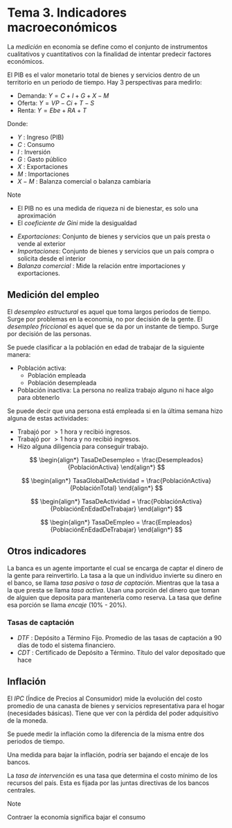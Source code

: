 # Tema 3. Indicadores macroeconómicos

La _medición_ en economía se define como el conjunto de instrumentos cualitativos y cuantitativos con la finalidad de intentar predecir factores económicos.

El PIB es el valor monetario total de bienes y servicios dentro de un territorio en un periodo de tiempo.
Hay 3 perspectivas para medirlo:

- Demanda: $Y = C + I + G + X - M$
- Oferta: $Y = VP - Ci + T - S$
- Renta: $Y = Ebe + RA + T$

Donde:
- $Y$ : Ingreso (PIB)
- $C$ : Consumo
- $I$ : Inversión
- $G$ : Gasto público
- $X$ : Exportaciones
- $M$ : Importaciones
- $X - M$ : Balanza comercial o balanza cambiaria

>[!Note]
>- El PIB no es una medida de riqueza ni de bienestar, es solo una aproximación
>- El _coeficiente de Gini_ mide la desigualdad

- _Exportaciones_: Conjunto de bienes y servicios que un país presta o vende al exterior
- _Importaciones_: Conjunto de bienes y servicios que un país compra o solicita desde el interior
- _Balanza comercial_ : Mide la relación entre importaciones y exportaciones.


## Medición del empleo

El _desempleo estructural_ es aquel que toma largos periodos de tiempo.  Surge por problemas en la economía, no por decisión de la gente.
El _desempleo friccional_ es aquel que se da por un instante de tiempo. Surge por decisión de las personas.

Se puede clasificar a la población en edad de trabajar de la siguiente manera:
- Población activa:
	- Población empleada
	- Población desempleada
- Población inactiva: La persona no realiza trabajo alguno ni hace algo para obtenerlo

Se puede decir que una persona está empleada si en la última semana hizo alguna de estas actividades:
- Trabajó por $>1$ hora y recibió ingresos.
- Trabajó por $>1$ hora y no recibió ingresos.
- Hizo alguna diligencia para conseguir trabajo.



$$
\begin{align*}
	TasaDeDesempleo = \frac{Desempleados}{PoblaciónActiva}
\end{align*}
$$

$$
\begin{align*}
	TasaGlobalDeActividad = \frac{PoblaciónActiva}{PoblaciónTotal}
\end{align*}
$$

$$
\begin{align*}
	TasaDeActividad = \frac{PoblaciónActiva}{PoblaciónEnEdadDeTrabajar}
\end{align*}
$$

$$
\begin{align*}
	TasaDeEmpleo = \frac{Empleados}{PoblaciónEnEdadDeTrabajar}
\end{align*}
$$


## Otros indicadores

La banca es un agente importante el cual se encarga de captar el dinero de la gente para reinvertirlo. La tasa a la que un individuo invierte su dinero en el banco, se llama _tasa pasiva_ o _tasa de captación_. Mientras que la tasa a la que presta se llama _tasa activa_.
Usan una porción del dinero que toman de alguien que deposita para mantenerla como reserva. La tasa que define esa porción se llama _encaje_ (10% - 20%).

### Tasas de captación

- _DTF_ : Depósito a Término Fijo. Promedio de las tasas de captación a 90 días de todo el sistema financiero.
- _CDT_ : Certificado de Depósito a Término. Título del valor depositado que hace 




## Inflación

El _IPC_ (Índice de Precios al Consumidor) mide la evolución del costo promedio de una canasta de bienes y servicios representativa para el hogar (necesidades básicas). Tiene que ver con la pérdida del poder adquisitivo de la moneda.

Se puede medir la inflación como la diferencia de la misma entre dos periodos de tiempo.

Una medida para bajar la inflación, podría ser bajando el encaje de los bancos.

La _tasa de intervención_ es una tasa que determina el costo mínimo de los recursos del país. Esta es fijada por las juntas directivas de los bancos centrales.

>[!Note]
>Contraer la economía significa bajar el consumo

